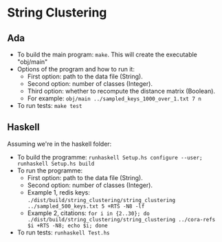 # String Clustering

## Ada
* To build the main program: `make`. This will create the executable "obj/main"
* Options of the program and how to run it:
  * First option: path to the data file (String).
  * Second option: number of classes (Integer).
  * Third option: whether to recompute the distance matrix (Boolean).
  * For example: `obj/main ../sampled_keys_1000_over_1.txt 7 n`
* To run tests: `make test`

## Haskell
Assuming we're in the haskell folder:
* To build the programme: `runhaskell Setup.hs configure --user; runhaskell Setup.hs build`
* To run the programme:
  * First option: path to the data file (String).
  * Second option: number of classes (Integer).
  * Example 1, redis keys: `./dist/build/string_clustering/string_clustering ../sampled_500_keys.txt 5 +RTS -N8 -lf`
  * Example 2, citations: `for i in {2..30}; do ./dist/build/string_clustering/string_clustering ../cora-refs $i +RTS -N8; echo $i; done`
* To run tests: `runhaskell Test.hs`
